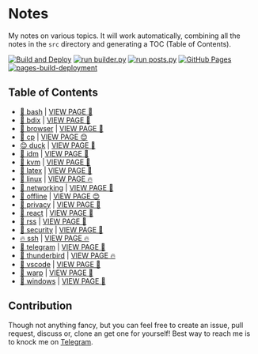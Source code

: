 # Notes

My notes on various topics. It will work automatically, combining all the notes in the `src` directory and generating a TOC (Table of Contents).

[![Build and Deploy](https://github.com/SharafatKarim/notes/actions/workflows/action.yml/badge.svg)](https://github.com/SharafatKarim/notes/actions/workflows/action.yml)
[![run builder.py](https://github.com/SharafatKarim/notes/actions/workflows/action.yml/badge.svg)](https://github.com/SharafatKarim/notes/actions/workflows/action.yml)
[![run posts.py](https://github.com/SharafatKarim/notes/actions/workflows/posts.yml/badge.svg)](https://github.com/SharafatKarim/notes/actions/workflows/posts.yml)
[![GitHub Pages](https://github.com/SharafatKarim/notes/actions/workflows/gh-pages.yml/badge.svg)](https://github.com/SharafatKarim/notes/actions/workflows/gh-pages.yml)
[![pages-build-deployment](https://github.com/SharafatKarim/notes/actions/workflows/pages/pages-build-deployment/badge.svg)](https://github.com/SharafatKarim/notes/actions/workflows/pages/pages-build-deployment)


## Table of Contents

- [🌈 bash](src/bash.md) | <a href='https://sharafat.is-a.dev/notes/bash' target='_blank'>VIEW PAGE 🌈</a>
- [🎸 bdix](src/bdix.md) | <a href='https://sharafat.is-a.dev/notes/bdix' target='_blank'>VIEW PAGE 🚀</a>
- [🍕 browser](src/browser.md) | <a href='https://sharafat.is-a.dev/notes/browser' target='_blank'>VIEW PAGE 🚀</a>
- [🤖 cp](src/cp.md) | <a href='https://sharafat.is-a.dev/notes/cp' target='_blank'>VIEW PAGE 😊</a>
- [😊 duck](src/duck.md) | <a href='https://sharafat.is-a.dev/notes/duck' target='_blank'>VIEW PAGE 🎸</a>
- [🍕 idm](src/idm.md) | <a href='https://sharafat.is-a.dev/notes/idm' target='_blank'>VIEW PAGE 🎉</a>
- [👾 kvm](src/kvm.md) | <a href='https://sharafat.is-a.dev/notes/kvm' target='_blank'>VIEW PAGE 🎸</a>
- [🚀 latex](src/latex.md) | <a href='https://sharafat.is-a.dev/notes/latex' target='_blank'>VIEW PAGE 🌈</a>
- [🤖 linux](src/linux.md) | <a href='https://sharafat.is-a.dev/notes/linux' target='_blank'>VIEW PAGE 🔥</a>
- [🚀 networking](src/networking.md) | <a href='https://sharafat.is-a.dev/notes/networking' target='_blank'>VIEW PAGE 🍕</a>
- [👾 offline](src/offline.md) | <a href='https://sharafat.is-a.dev/notes/offline' target='_blank'>VIEW PAGE 😊</a>
- [🤖 privacy](src/privacy.md) | <a href='https://sharafat.is-a.dev/notes/privacy' target='_blank'>VIEW PAGE 🌈</a>
- [🍕 react](src/react.md) | <a href='https://sharafat.is-a.dev/notes/react' target='_blank'>VIEW PAGE 🌈</a>
- [🎸 rss](src/rss.md) | <a href='https://sharafat.is-a.dev/notes/rss' target='_blank'>VIEW PAGE 🌟</a>
- [🌈 security](src/security.md) | <a href='https://sharafat.is-a.dev/notes/security' target='_blank'>VIEW PAGE 🤖</a>
- [🔥 ssh](src/ssh.md) | <a href='https://sharafat.is-a.dev/notes/ssh' target='_blank'>VIEW PAGE 🔥</a>
- [🚀 telegram](src/telegram.md) | <a href='https://sharafat.is-a.dev/notes/telegram' target='_blank'>VIEW PAGE 🎸</a>
- [👾 thunderbird](src/thunderbird.md) | <a href='https://sharafat.is-a.dev/notes/thunderbird' target='_blank'>VIEW PAGE 🔥</a>
- [🚀 vscode](src/vscode.md) | <a href='https://sharafat.is-a.dev/notes/vscode' target='_blank'>VIEW PAGE 🌈</a>
- [🚀 warp](src/warp.md) | <a href='https://sharafat.is-a.dev/notes/warp' target='_blank'>VIEW PAGE 🌟</a>
- [🚀 windows](src/windows.md) | <a href='https://sharafat.is-a.dev/notes/windows' target='_blank'>VIEW PAGE 🚀</a>

## Contribution

Though not anything fancy, but you can feel free to create an issue, pull request, discuss or, clone an get one for yourself!
Best way to reach me is to knock me on [Telegram](https://t.me/SharafatKarim).

